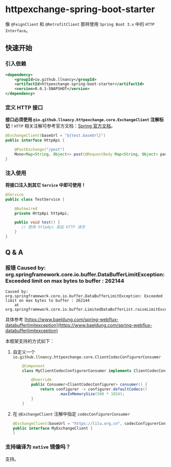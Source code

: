 # httpexchange-spring-boot-starter

像 `@FeignClient` 和 `@RetrofitClient` 那样使用 `Spring Boot 3.x` 中的 `HTTP Interface`。

## 快速开始

### 引入依赖

```xml
<dependency>
    <groupId>io.github.llnancy</groupId>
    <artifactId>httpexchange-spring-boot-starter</artifactId>
    <version>0.0.1-SNAPSHOT</version>
</dependency>
```

### 定义 HTTP 接口

**接口必须使用 `@io.github.llnancy.httpexchange.core.ExchangeClient` 注解标记**！`HTTP` 相关注解可参考官方文档：[Spring 官方文档](https://docs.spring.io/spring-framework/reference/integration/rest-clients.html#rest-http-interface-method-parameters)。

```java
@ExchangeClient(baseUrl = "${test.baseUrl}")
public interface HttpApi {

    @PostExchange("/post")
    Mono<Map<String, Object>> post(@RequestBody Map<String, Object> params);
}
```

### 注入使用

**将接口注入到其它 `Service` 中即可使用！**

```java
@Service
public class TestService {

    @Autowired
    private HttpApi httpApi;

    public void test() {
       // 使用 httpApi 发起 HTTP 请求
    }
}
```

## Q & A

### 报错 Caused by: org.springframework.core.io.buffer.DataBufferLimitException: Exceeded limit on max bytes to buffer : 262144

```text
Caused by: org.springframework.core.io.buffer.DataBufferLimitException: Exceeded limit on max bytes to buffer : 262144
	at org.springframework.core.io.buffer.LimitedDataBufferList.raiseLimitException(LimitedDataBufferList.java:99)
```

具体参考 [https://www.baeldung.com/spring-webflux-databufferlimitexception](https://www.baeldung.com/spring-webflux-databufferlimitexception)

本框架支持的方式如下：

1. 自定义一个 `io.github.llnancy.httpexchange.core.ClientCodecConfigurerConsumer`

    ```java
        @Component
        class MyClientCodecConfigurerConsumer implements ClientCodecConfigurerConsumer {
    
            @Override
            public Consumer<ClientCodecConfigurer> consumer() {
                return configurer -> configurer.defaultCodecs()
                        .maxInMemorySize(500 * 1024);
            }
        }
    ```

2. 在 `@ExchangeClient` 注解中指定 `codecConfigurerConsumer`

    ```java
    @ExchangeClient(baseUrl = "https://lilu.org.cn", codecConfigurerConsumer = MyClientCodecConfigurerConsumer.class)
    public interface MyExchangeClient {
    }
    ```

### 支持编译为 `native` 镜像吗？

支持。
